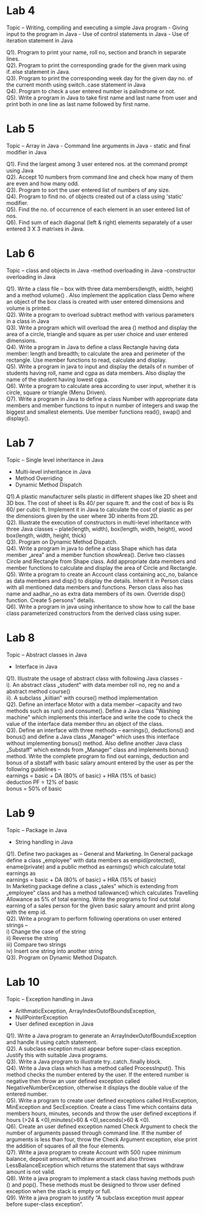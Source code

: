 # Lab 4
  Topic – Writing, compiling and executing a simple Java program
                - Giving input to the program in Java
                - Use of control statements in Java
                - Use of iteration statement in Java

Q1). Program to print your name, roll no, section and branch in separate lines. <br/>
Q2). Program to print the corresponding grade for the given mark using if..else statement in Java. <br/>
Q3). Program to print the corresponding week day for the given day no. of the current month using switch..case statement in Java <br/>
Q4). Program to check a user entered number is palindrome or not. <br/>
Q5). Write a program in Java to take first name and last name from user and print both in one line as last name followed by first name. <br/>

# Lab 5 
 Topic – Array in Java
                - Command line arguments in Java
                - static and final modifier in Java

Q1). Find the largest among 3 user entered nos. at the command prompt using Java <br/>
Q2). Accept 10 numbers from command line and check how many of them are even and how many odd. <br/>
Q3). Program to sort the user entered list of numbers of any size. <br/>
Q4). Program to find no. of objects created out of a class using 'static' modifier. <br/>
Q5). Find the no. of occurrence of each element in an user entered list of nos. <br/>
Q6). Find sum of each diagonal (left & right) elements separately of a user entered 3 X 3 matrixes in Java. <br/>

# Lab 6
 Topic – class and objects in Java
 -method overloading in Java
 -constructor overloading in Java

Q1). Write a class file – box with three data members(length, width, height) and a method volume() . Also implement the application class Demo where an object of the box class is created with user entered dimensions and volume is printed. <br/>
Q2). Write a program to overload subtract method with various parameters in a class in Java <br/>
Q3). Write a program which will overload the area () method and display the area of a circle, triangle and square as per user choice and user entered dimensions. <br/>
Q4). Write a program in Java to define a class Rectangle having data member: length and breadth; to calculate the area and perimeter of the rectangle. Use member functions to read, calculate and display. <br/>
Q5). Write a program in java to input and display the details of n number of students having roll, name and cgpa as data members. Also display the name of the student having lowest cgpa. <br/>
Q6). Write a program to calculate area according to user input, whether it is circle, square or triangle (Menu Driven). <br/>
Q7). Write a program in Java to define a class Number with appropriate data members and member functions to input n number of integers and swap the biggest and smallest elements. Use member functions read(), swap() and display(). <br/>

# Lab 7
 Topic – Single level inheritance in Java
- Multi-level inheritance in Java
- Method Overriding
- Dynamic Method Dispatch

Q1).A plastic manufacturer sells plastic in different shapes like 2D sheet and 3D box. The cost of sheet is Rs 40/ per square ft. and the cost of box is Rs 60/ per cubic ft. Implement it in Java to calculate the cost of plastic as per the dimensions given by the user where 3D inherits from 2D. <br/>
Q2). Illustrate the execution of constructors in multi-level inheritance with three Java classes – plate(length, width), box(length, width, height), wood box(length, width, height, thick) <br/>
Q3). Program on Dynamic Method Dispatch. <br/>
Q4). Write a program in java to define a class Shape which has data member „area‟ and a member function showArea(). Derive two classes Circle and Rectangle from Shape class. Add appropriate data members and member functions to calculate and display the area of Circle and Rectangle. <br/>
Q5). Write a program to create an Account class containing acc_no, balance as data members and disp() to display the details. Inherit it in Person class with all mentioned data members and functions. Person class also has name and aadhar_no as extra data members of its own. Override disp() function. Create 5 persons‟ details. <br/>
Q6). Write a program in java using inheritance to show how to call the base class parameterized constructors from the derived class using super. <br/>

# Lab 8
  Topic – Abstract classes in Java
- Interface in Java

Q1). Illustrate the usage of abstract class with following Java classes - <br/>
     i). An abstract class „student‟ with data member roll no, reg no and a abstract method course() <br/>
     ii). A subclass „kiitian‟ with course() method implementation <br/>
Q2). Define an interface Motor with a data member –capacity and two methods such as run() and consume(). Define a Java class "Washing machine" which implements this interface and write the code to check the value of the interface data member thru an object of the class. <br/>
Q3). Define an interface with three methods – earnings(), deductions() and bonus() and define a Java class „Manager‟ which uses this interface without implementing bonus() method. Also define another Java class „Substaff‟ which extends from „Manager‟ class and implements bonus() method. Write the complete program to find out earnings, deduction and bonus of a sbstaff with basic salary amount entered by the user as per the following guidelines – <br/>
earnings = basic + DA (80% of basic) + HRA (15% of basic) <br/>
deduction PF = 12% of basic <br/>
bonus = 50% of basic <br/>

# Lab 9
 Topic – Package in Java 
- String handling in Java

Q1). Define two packages as – General and Marketing. In General package define a class „employee‟ with data members as empid(protected), ename(private) and a public method as earnings() which calculate total earnings as <br/> earnings = basic + DA (80% of basic) + HRA (15% of basic) <br/>
In Marketing package define a class „sales‟ which is extending from „employee‟ class and has a method tallowance() which calculates Travelling Allowance as 5% of total earning. Write the programs to find out total earning of a sales person for the given basic salary amount and print along with the emp id. <br/>
Q2).  Write a program to perform following operations on user entered strings – <br/>
      i) Change the case of the string <br/>
      ii) Reverse the string <br/>
      iii) Compare two strings <br/>
      iv) Insert one string into another string <br/>
Q3). Program on Dynamic Method Dispatch. <br/>

# Lab 10
 Topic – Exception handling in Java 
 - ArithmaticException, ArrayIndexOutofBoundsException, 
 - NullPointerException
 - User defined exception in Java

Q1). Write a Java program to generate an ArrayIndexOutofBoundsException and handle it using catch statement. <br/>
Q2). A subclass exception must appear before super-class exception. Justify this with suitable Java programs. <br/>
Q3). Write a Java program to illustrate try..catch..finally block. <br/>
Q4). Write a Java class which has a method called ProcessInput(). This method checks the number entered by the user. If the entered number is negative then throw an user defined exception called NegativeNumberException, otherwise it displays the double value of the entered number. <br/>
Q5). Write a program to create user defined exceptions called HrsException, MinException and SecException. Create a class Time which contains data members hours, minutes, seconds and throw the user defined exceptions if hours (>24 & <0),minutes(>60 & <0),seconds(>60 & <0). <br/>
Q6). Create an user defined exception named Check Argument to check the number of arguments passed through command line. If the number of 
arguments is less than four, throw the Check Argument exception, else print the addition of squares of all the four elements. <br/>
Q7). Write a java program to create Account with 500 rupee minimum balance, deposit amount, withdraw amount and also throws LessBalanceException which returns the statement that says withdraw amount is not valid. <br/>
Q8).  Write a java program to implement a stack class having methods push () and pop(). These methods must be designed to throw user defined exception when the stack is empty or full. <br/>
Q9). Write a java program to justify “A subclass exception must appear before super-class exception”. <br/>

